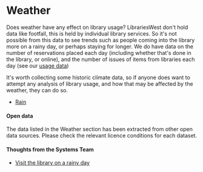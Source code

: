Weather
=======

Does weather have any effect on library usage? LibrariesWest don't hold data like footfall, this is held by individual library services. So it's not possible from this data to see trends such as people coming into the library more on a rainy day, or perhaps staying for longer. We do have data on the number of reservations placed each day (including whether that's done in the library, or online), and the number of issues of items from libraries each day (see our [usage data](./../usage/README.md))

It's worth collecting some historic climate data, so if anyone does want to attempt any analysis of library usage, and how that may be affected by the weather, they can do so.

- [Rain](./rain.md)

#### Open data

The data listed in the Weather section has been extracted from other open data sources. Please check the relevant licence conditions for each dataset.

#### Thoughts from the Systems Team

- [Visit the library on a rainy day](https://librarieswest.github.io/2016/12/10/weather/)

